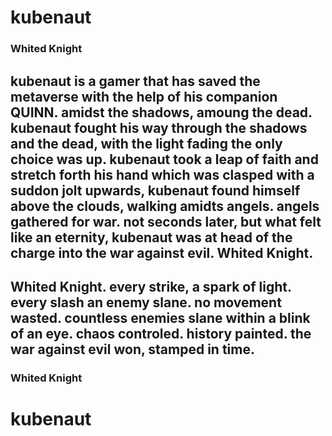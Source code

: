 # kubenaut
### Whited Knight

## kubenaut is a gamer that has saved the metaverse with the help of his companion QUINN. amidst the shadows, amoung the dead. kubenaut fought his way through the shadows and the dead, with the light fading the only choice was up. kubenaut took a leap of faith and stretch forth his hand which was clasped with a suddon jolt upwards, kubenaut found himself above the clouds, walking amidts angels. angels gathered for war. not seconds later, but what felt like an eternity, kubenaut was at head of the charge into the war against evil. Whited Knight. 
## Whited Knight. every strike, a spark of light. every slash an enemy slane. no movement wasted. countless enemies slane within a blink of an eye. chaos controled. history painted. the war against evil won, stamped in time.

### Whited Knight
# kubenaut
